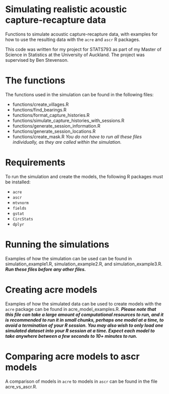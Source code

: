 # Simulating realistic acoustic capture-recapture data
Functions to simulate acoustic capture-recapture data, with examples for how to use the resulting data with the `acre` and `ascr` R packages.

This code was written for my project for STATS793 as part of my Master of Science in Statistics at the University of Auckland. The project was supervised by Ben Stevenson. 

# The functions
The functions used in the simulation can be found in the following files:
- functions/create_villages.R
- functions/find_bearings.R
- functions/format_capture_histories.R
- functions/simulate_capture_histories_with_sessions.R
- functions/generate_session_information.R
- functions/generate_session_locations.R
- functions/create_mask.R
*You do not have to run all these files individually, as they are called within the simulation.*

# Requirements
To run the simulation and create the models, the following R packages must be installed:
- `acre`
- `ascr`
- `mtvnorm`
- `fields`
- `gstat`
- `CircStats`
- `dplyr`

# Running the simulations
Examples of how the simulation can be used can be found in simulation_example1.R, simulation_example2.R, and simulation_example3.R. ***Run these files before any other files.***

# Creating acre models
Examples of how the simulated data can be used to create models with the `acre` package can be found in acre_model_examples.R. ***Please note that this file can take a large amount of computational resources to run, and it is recommended to run it in small chunks, perhaps one model at a time, to avoid a termination of your R session. You may also wish to only load one simulated dataset into your R session at a time. Expect each model to take anywhere between a few seconds to 10+ minutes to run.***

# Comparing acre models to ascr models
A comparison of models in `acre` to models in `ascr` can be found in the file acre_vs_ascr.R.

